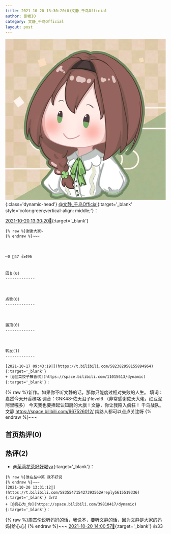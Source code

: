 ```yaml
---
title: 2021-10-20 13:30:20(0)文静_千鸟Official
author: 御坂IO
category: 文静_千鸟Official
layout: post
---
```


![img](/images/ac7482ed1b9a7f203dc68c0c4a77c488a27b108a.jpg){:class='dynamic-head'}
[@文静_千鸟Official](https://space.bilibili.com/667526012/dynamic){:target='_blank' style='color:green;vertical-align: middle;'}：

[2021-10-20 13:30:20🔗](https://t.bilibili.com/583554715427393562){:target='_blank'}

~~~
{% raw %}谢谢大家~
{% endraw %}~~~



↪️0 💬47 👍496


回复(0)
-------------



点赞(0)
-------------



置顶(0)
-------------



转发(1)
-------------

[2021-10-17 09:43:19🔗](https://t.bilibili.com/582382958155894964){:target='_blank'}
+ [@韭菜饺子蘸香槟](https://space.bilibili.com/11015613/dynamic){:target='_blank'}：
~~~
{% raw %}新作。如果你不听文静的话，那你只能度过相对失败的人生。
填词：嘉然今天开香槟咯
调音：GNK48-佐天泪子level6 （非常感谢佐天大佬，红豆泥阿里嘎多）
今天我也要捧起认知厨的大旗！文静，你让我陷入疯狂！
千鸟战队_文静 https://space.bilibili.com/667526012/
纯路人都可以点点关注呀
{% endraw %}~~~






首页热评(0)
-------------



热评(2)
-------------

+ [@茉莉花茶好好喝ya](https://space.bilibili.com/14147147/dynamic){:target='_blank'}：
~~~
{% raw %}谁在丛中笑 我不好说
{% endraw %}~~~
[2021-10-20 13:31:12🔗](https://t.bilibili.com/583554715427393562#reply5615519336){:target='_blank'} 👍73
+ [@真心为_你](https://space.bilibili.com/39810417/dynamic){:target='_blank'}：
~~~
{% raw %}周杰伦说听妈妈的话，我说不，要听文静的话，因为文静是大家的妈妈[给心心]
{% endraw %}~~~
[2021-10-20 14:00:57🔗](https://t.bilibili.com/583554715427393562#reply5615634881){:target='_blank'} 👍33


